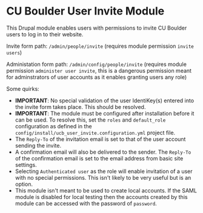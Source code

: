 # CU Boulder User Invite Module

This Drupal module enables users with permissions to invite CU Boulder users to log in to their website.

Invite form path: `/admin/people/invite` (requires module permission `invite users`)

Administation form path: `/admin/config/people/invite` (requires module permission `administer user invite`, this is a dangerous permission meant for adminstrators of user accounts as it enables granting users any role)

Some quirks:
- **IMPORTANT**: No special validation of the user IdentiKey(s) entered into the invite form takes place. This should be resolved.
- **IMPORTANT**: The module must be configured after installation before it can be used. To resolve this, set the `roles` and `default_role` configuration as defined in the `config/install/ucb_user_invite.configuration.yml` project file.
- The `Reply-To` of the invitation email is set to that of the user account sending the invite.
- A confirmation email will also be delivered to the sender. The `Reply-To` of the confirmation email is set to the email address from basic site settings.
- Selecting `Authenticated user` as the role will enable invitation of a user with no special permissions. This isn't likely to be very useful but is an option.
- This module isn't meant to be used to create local accounts. If the SAML module is disabled for local testing then the accounts created by this module can be accessed with the password of `password`.